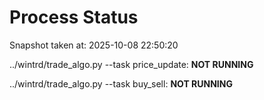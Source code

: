 # Process Status

Snapshot taken at: 2025-10-08 22:50:20

../wintrd/trade_algo.py --task price_update: **NOT RUNNING**

../wintrd/trade_algo.py --task buy_sell: **NOT RUNNING**

